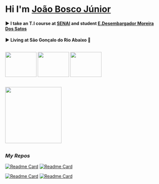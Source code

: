 # Hi I'm [João Bosco Júnior](https://victorluansilva.com/)

#### :arrow_forward:  I take an T.I course at [SENAI](https://www.fiemg.com.br/senai/unidades/senai-sao-goncalo-do-rio-abaixo-cfp-jose-fernando-coura/) and student [E.Desembargador Moreira Dos Satos](https://www.google.com/maps/uv?pb=!1s0xa5b2fa07dc22f5%3A0xe6a1e5e44e36a09a!3m1!7e115!4s%2Fmaps%2Fplace%2Fdesenbargador%2Bmoreira%2Bdo%2Bsantos%2Bs%25C3%25A3o%2Bgon%25C3%25A7alo%2Bdo%2Brio%2Babaixo%2B-%2Bmg%2F%40-19.8265719%2C-43.3598151%2C3a%2C75y%2C216.11h%2C90t%2Fdata%3D*213m4*211e1*213m2*211sgutnBChKWq4-z5rtpmY6HQ*212e0*214m2*213m1*211s0xa5b2fa07dc22f5%3A0xe6a1e5e44e36a09a%3Fsa%3DX%26ved%3D2ahUKEwjp7JjDzoCBAxXEtJUCHSNKDNIQpx96BAg5EAA!5sdesembargador%20moreira%20do%20santos%20s%C3%A3o%20gon%C3%A7alo%20do%20rio%20abaixo%20-%20mg%20-%20Pesquisa%20Google!15sCgIgAQ&imagekey=!1e2!2sgutnBChKWq4-z5rtpmY6HQ&hl=pt-BR&sa=X&ved=2ahUKEwjp7JjDzoCBAxXEtJUCHSNKDNIQpx96BAhIEAU)

#### :arrow_forward: Living at **São Gonçalo do Rio Abaixo** :city_sunrise:

##

<div align="left">
  <a href="https://www.linkedin.com/in/joao-bosco-luiz-junior-83592528a/" target="_blank"><img src="https://cdn-icons-png.flaticon.com/512/49/49408.png" width="100px" height="80px" /></a>
    <a href = "joaoboscoluizjunior404@gmail.com" target="_blank"><img src="https://www.imagensempng.com.br/wp-content/uploads/2023/05/34-4.png" width="100px" height="80px" /></a>
    <a href = "https://www.instagram.com/joaoboscojr_" target="_blank"><img src="https://freelogopng.com/images/all_img/1658587162instagram-logo-png-hd.png"width="100px" height="80px" />
</div>

##

<div>
   <a href="https://github.com/JoaoBoscoLuizJr" target="_blank">
  <img height="180em" src="https://github-readme-stats.vercel.app/api?username=JoaoBoscoLuizJr&show_icons=true&theme=midnight-purple&include_all_commits=true&count_private=true"/>
  </a>
</div>

##

### _My Repos_

  [![Readme Card](https://github-readme-stats.vercel.app/api/pin/?username=JoaoBoscoLuizJr&repo=Projetos_APP_Inventor)](https://github.com/JoaoBoscoLuizJr/Projetos_APP_Inventor) [![Readme Card](https://github-readme-stats.vercel.app/api/pin/?username=JoaoBoscoLuizJr&repo=js-mvc-crud-jblj)](https://github.com/JoaoBoscoLuizJr/js-mvc-crud-jblj)

  [![Readme Card](https://github-readme-stats.vercel.app/api/pin/?username=JoaoBoscoLuizJr&repo=JoaoBoscoLuizJr)](https://github.com/JoaoBoscoLuizJr/JoaoBoscoLuizJr) [![Readme Card](https://github-readme-stats.vercel.app/api/pin/?username=JoaoBoscoLuizJr&repo=JoaoBoscoLuizJr.github.io)](https://github.com/JoaoBoscoLuizJr/JoaoBoscoLuizJr.github.io)
